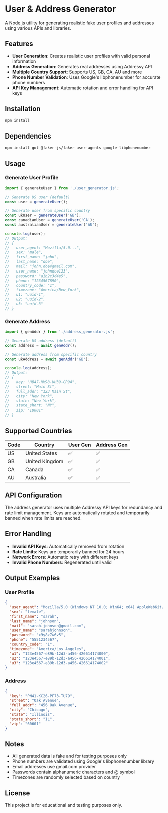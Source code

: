 # User & Address Generator

A Node.js utility for generating realistic fake user profiles and addresses using various APIs and libraries.

## Features

- **User Generation**: Creates realistic user profiles with valid personal information
- **Address Generation**: Generates real addresses using Addressy API
- **Multiple Country Support**: Supports US, GB, CA, AU and more
- **Phone Number Validation**: Uses Google's libphonenumber for accurate phone numbers
- **API Key Management**: Automatic rotation and error handling for API keys

## Installation

```bash
npm install
```

## Dependencies

```bash
npm install got @faker-js/faker user-agents google-libphonenumber
```

## Usage

### Generate User Profile

```javascript
import { generateUser } from './user_generator.js';

// Generate US user (default)
const user = generateUser();

// Generate user from specific country
const ukUser = generateUser('GB');
const canadianUser = generateUser('CA');
const australianUser = generateUser('AU');

console.log(user);
// Output:
// {
//   user_agent: "Mozilla/5.0...",
//   sex: "male",
//   first_name: "john",
//   last_name: "doe",
//   mail: "john.doe@gmail.com",
//   user_name: "johndoe123",
//   password: "a1b2c3d4e5",
//   phone: "1234567890",
//   country_code: "1",
//   timezone: "America/New_York",
//   u1: "uuid-1",
//   u2: "uuid-2",
//   u3: "uuid-3"
// }
```

### Generate Address

```javascript
import { genAddr } from './address_generator.js';

// Generate US address (default)
const address = await genAddr();

// Generate address from specific country
const ukAddress = await genAddr('GB');

console.log(address);
// Output:
// {
//   key: "HB47-HM98-UH39-CR94",
//   street: "Main St",
//   full_addr: "123 Main St",
//   city: "New York",
//   state: "New York",
//   state_short: "NY",
//   zip: "10001"
// }
```

## Supported Countries

| Code | Country | User Gen | Address Gen |
|------|---------|----------|-------------|
| US   | United States | ✅ | ✅ |
| GB   | United Kingdom | ✅ | ✅ |
| CA   | Canada | ✅ | ✅ |
| AU   | Australia | ✅ | ✅ |

## API Configuration

The address generator uses multiple Addressy API keys for redundancy and rate limit management. Keys are automatically rotated and temporarily banned when rate limits are reached.

## Error Handling

- **Invalid API Keys**: Automatically removed from rotation
- **Rate Limits**: Keys are temporarily banned for 24 hours
- **Network Errors**: Automatic retry with different keys
- **Invalid Phone Numbers**: Regenerated until valid

## Output Examples

### User Profile
```json
{
  "user_agent": "Mozilla/5.0 (Windows NT 10.0; Win64; x64) AppleWebKit/537.36",
  "sex": "female",
  "first_name": "sarah",
  "last_name": "johnson",
  "mail": "sarah.johnson@gmail.com",
  "user_name": "sarahjohnson",
  "password": "x9y8z7w6v5",
  "phone": "5551234567",
  "country_code": "1",
  "timezone": "America/Los_Angeles",
  "u1": "123e4567-e89b-12d3-a456-426614174000",
  "u2": "123e4567-e89b-12d3-a456-426614174001",
  "u3": "123e4567-e89b-12d3-a456-426614174002"
}
```

### Address
```json
{
  "key": "PN41-KC26-PF73-TU79",
  "street": "Oak Avenue",
  "full_addr": "456 Oak Avenue",
  "city": "Chicago",
  "state": "Illinois",
  "state_short": "IL",
  "zip": "60601"
}
```

## Notes

- All generated data is fake and for testing purposes only
- Phone numbers are validated using Google's libphonenumber library
- Email addresses use gmail.com provider
- Passwords contain alphanumeric characters and @ symbol
- Timezones are randomly selected based on country

## License

This project is for educational and testing purposes only.
